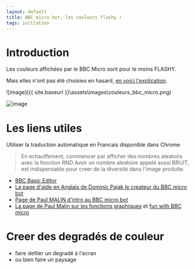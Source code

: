 ```yaml
---
layout: default
title: BBC micro bot, les couleurs flashy !
tags: initiation
---
```

# Introduction

Les couleurs affichées par le BBC Micro sont pour le moins FLASHY.

Mais elles n'ont pas été choisies en hasard, [en voici l'explication](https://bbcmic.ro/#%7B%22v%22%3A1%2C%22program%22%3A%22OSCLI%28%5C%22KEY10OLD%7CMLIST%7CM%5C%22%29%3ACALL!-4%3AREM%5C%22%C4%96%C4%82%C4%92%C4%80%C4%81%C4%99%C4%84%C2%B8%C4%81%C6%96%C4%82%C4%99%C6%99%C4%80%C4%80%C2%BC%C4%81%C4%92%C4%81%C4%82%C4%99%C4%84H%C4%83%C6%96%C4%82%C4%99%C6%99%C4%80%C4%80%C2%BC%C4%81%C4%92%C4%81%C4%84%C4%99%C4%84%C6%80%C4%82j%C4%81%C4%99%C6%99%C4%80%C4%80%C2%BC%C4%81%C4%85%C4%95%20Stupidised!%5C%22%22%7D).

![image]({{ site.baseurl }}\assets\images\couleurs_bbc_micro.png)

![image](https://pbs.twimg.com/media/EzDz5WAWEAEtsSQ.png)

# Les liens utiles

Utiliser la traduction automatique en Francais disponible dans Chrome

>En echauffement, commencer par afficher des nombres aleatoirs avec la fonction RND
>Avoir un nombre aleatoire appelé aussi BRUIT, est indispensable 
>pour creer de la diversité dans l'image produite.

- [BBC Basic Editor](https://bbcmic.ro/)
- [La page d'aide en Anglais de Dominic Pajak le createur du BBC micro bot](https://www.bbcmicrobot.com/learn/index.html)
- [Page de Paul MALIN d'intro au BBC micro bot](https://translate.google.com/translate?sl=en&tl=fr&u=https://blog.mousefingers.com/post/bbc/bbc_bbcmicrobot/)
- [La page de Paul Malin sur les fonctions graphiques](https://blog.mousefingers.com/post/bbc/bbc_reference/) et [fun with BBC micro](https://blog.mousefingers.com/post/bbc/bbc_bbcmicrobot/)


# Creer des degradés de couleur 

- faire defiler un degradé à l'ecran
- ou bien faire un paysage


